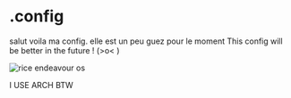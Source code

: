 # .config
salut voila ma config.
elle est un peu guez pour le moment
This config will be better in the future ! (>o< )

![rice endeavour os](.config/rice_git_hub/2025-08-20-144057_hyprshot.png)





















I USE ARCH BTW

